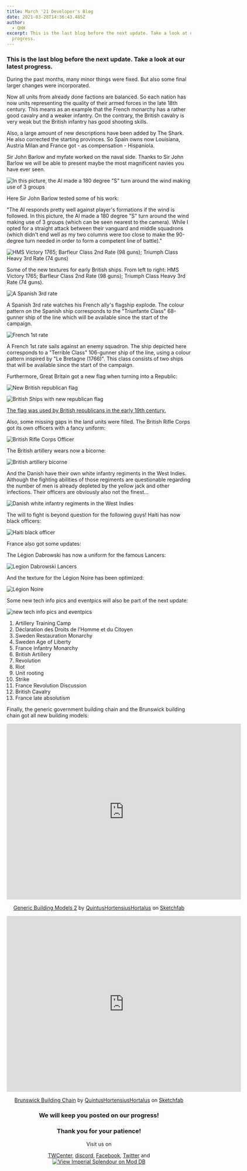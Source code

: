 ```yaml
---
title: March '21 Developer's Blog
date: 2021-03-28T14:36:43.485Z
author:
  - QHH
excerpt: This is the last blog before the next update. Take a look at our latest
  progress.
---
```

### This is the last blog before the next update. Take a look at our latest progress.

During the past months, many minor things were fixed. But also some final larger changes were incorporated. 

Now all units from already done factions are balanced. So each nation has now units representing the quality of their armed forces in the late 18th century. This means as an example that the French monarchy has a rather good cavalry and a weaker infantry. On the contrary, the British cavalry is very weak but the British infantry has good shooting skills.

Also, a large amount of new descriptions have been added by The Shark. He also corrected the starting provinces. So Spain owns now Louisiana, Austria Milan and France got - as compensation - Hispaniola.

Sir John Barlow and myfate worked on the naval side. Thanks to Sir John Barlow we will be able to present maybe the most magnificent navies you have ever seen.

![In this picture, the AI made a 180 degree "S" turn around the wind making use of 3 groups](../_img/naval1.jpg "In this picture, the AI made a 180 degree 'S' turn around the wind making use of 3 groups")

Here Sir John Barlow tested some of his work: 

"The AI responds pretty well against player's formations if the wind is followed. In this picture, the AI made a 180 degree "S" turn around the wind making use of 3 groups (which can be seen nearest to the camera). While I opted for a straight attack between their vanguard and middle squadrons (which didn't end well as my two columns were too close to make the 90-degree turn needed in order to form a competent line of battle)."

![HMS Victory 1765; Barfleur Class 2nd Rate (98 guns); Triumph Class Heavy 3rd Rate (74 guns)](../_img/naval2.jpg "HMS Victory 1765; Barfleur Class 2nd Rate (98 guns); Triumph Class Heavy 3rd Rate (74 guns)")

Some of the new textures for early British ships. From left to right: HMS Victory 1765; Barfleur Class 2nd Rate (98 guns); Triumph Class Heavy 3rd Rate (74 guns).

![A Spanish 3rd rate](../_img/naval3.jpg "A Spanish 3rd rate")

A Spanish 3rd rate watches his French ally's flagship explode. The colour pattern on the Spanish ship corresponds to the "Triunfante Class" 68-gunner ship of the line which will be available since the start of the campaign.

![French 1st rate](../_img/naval4.jpg "French 1st rate")

A French 1st rate sails against an enemy squadron. The ship depicted here corresponds to a "Terrible Class" 106-gunner ship of the line, using a colour pattern inspired by "Le Bretagne (1766)". This class consists of two ships that will be available since the start of the campaign.

Furthermore, Great Britain got a new flag when turning into a Republic:

![New British republican flag](../_img/british-rep-flag-1.jpg "New British republican flag")

![British Ships with new republican flag](../_img/british-rep-flag-2.jpg "British Ships with new republican flag")

[The flag was used by British republicans in the early 19th century.](https://en.wikipedia.org/wiki/Republicanism_in_the_United_Kingdom#Revolutionary_republicanism,_1800%E2%80%931848)

Also, some missing gaps in the land units were filled. The British Rifle Corps got its own officers with a fancy uniform:

![British Rifle Corps Officer](../_img/british-rifle-corps-officer.jpg "British Rifle Corps Officer")

The British artillery wears now a bicorne:

![British artillery bicorne](../_img/british-artillery-bicorn.jpg "British artillery bicorne")

And the Danish have their own white infantry regiments in the West Indies. Although the fighting abilities of those regiments are questionable regarding the number of men is already depleted by the yellow jack and other infections. Their officers are obviously also not the finest...

![Danish white infantry regiments in the West Indies](../_img/denmark-white-west-indies-regiment.jpg "Danish white infantry regiments in the West Indies")

The will to fight is beyond question for the following guys! Haiti has now black officers:

![Haiti black officer](../_img/haiti-black-officer.jpg "Haiti black officer")

France also got some updates:

The Légion Dabrowski has now a uniform for the famous Lancers:

![Legion Dabrowski Lancers](../_img/legion-dabrowski-lancers.jpg "Legion Dabrowski Lancers")

And the texture for the Légion Noire has been optimized:

![Légion Noire](../_img/legion-noire.jpg "Légion Noire")

Some new tech info pics and eventpics will also be part of the next update:

![new tech info pics and eventpics](../_img/eventpics_new.png "new tech info pics and eventpics")

1. Artillery Training Camp
2. Déclaration des Droits de l’Homme et du Citoyen
3. Sweden Restauration Monarchy
4. Sweden Age of Liberty
5. France Infantry Monarchy
6. British Artillery
7. Revolution
8. Riot
9. Unit rooting
10. Strike
11. France Revolution Discussion
12. British Cavalry
13. France late absolutism

Finally, the generic government building chain and the Brunswick building chain got all new building models:

<center>

<iframe width="640" height="480" title="Generic Building Models 2" frameborder="0" allowfullscreen mozallowfullscreen="true" webkitallowfullscreen="true" allow="fullscreen; autoplay; vr" src="https://sketchfab.com/models/b41e6d2ca5924d64a1b45a786f8c8d5b/embed">
</iframe>
<p>
<a href="https://sketchfab.com/3d-models/generic-building-models-2-b41e6d2ca5924d64a1b45a786f8c8d5b?utm_medium=embed&utm_campaign=share-popup&utm_content=b41e6d2ca5924d64a1b45a786f8c8d5b" target="_blank">Generic Building Models 2</a>
by <a href="https://sketchfab.com/QuintusHortensiusHortalus?utm_medium=embed&utm_campaign=share-popup&utm_content=b41e6d2ca5924d64a1b45a786f8c8d5b" target="_blank">QuintusHortensiusHortalus</a>
on <a href="https://sketchfab.com?utm_medium=embed&utm_campaign=share-popup&utm_content=b41e6d2ca5924d64a1b45a786f8c8d5b" target="_blank">Sketchfab</a>
</p>

<iframe width="640" height="480" title="Brunswick Building Chain" frameborder="0" allowfullscreen mozallowfullscreen="true" webkitallowfullscreen="true" allow="fullscreen; autoplay; vr" src="https://sketchfab.com/models/21c7abef0980434e82e61e307299301f/embed">
</iframe>
<p>
<a href="https://sketchfab.com/3d-models/brunswick-building-chain-21c7abef0980434e82e61e307299301f?utm_medium=embed&utm_campaign=share-popup&utm_content=21c7abef0980434e82e61e307299301f" target="_blank">Brunswick Building Chain</a>
by <a href="https://sketchfab.com/QuintusHortensiusHortalus?utm_medium=embed&utm_campaign=share-popup&utm_content=21c7abef0980434e82e61e307299301f" target="_blank"">QuintusHortensiusHortalus</a>
on <a href="https://sketchfab.com?utm_medium=embed&utm_campaign=share-popup&utm_content=21c7abef0980434e82e61e307299301f" target="_blank">Sketchfab</a>
</p>

### We will keep you posted on our progress!

### Thank you for your patience!

Visit us on 

[TWCenter](http://www.twcenter.net/forums/forumdisplay.php?1138-Imperial-Splendour), [discord](https://discord.gg/sY7CCbcH), [Facebook](https://www.facebook.com/imperialsplendour/), [Twitter](https://twitter.com/SplendourTeam) and [![View Imperial Splendour on Mod DB](https://button.moddb.com/popularity/medium/mods/20800.png)](https://www.moddb.com/mods/imperial-splendour)

</center>
